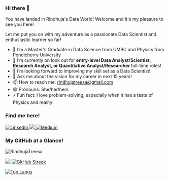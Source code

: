 ### Hi there 👋

You have landed in Rindhuja's Data World! Welcome and it's my pleasure to see you here!

Let me put you on with my adventure as a passionate Data Scientist and enthusiastic learner so far!

- 🌱 I’m a Master's Graduate in Data Science from UMBC and Physics from Pondicherry University
- 🔭 I’m currently on look out for <b>entry-level Data Analyst/Scientist, Research Analyst, or Quantitative Analyst/Researcher </b> full-time roles!
- 🤔 I’m looking forward to improving my skill set as a Data Scientist!
- 💬 Ask me about the vision for my career in next 15 years!
- 📫 How to reach me: [rindhujatreesa@gmail.com](mailto:rindhujatreesa@gmail.com)
- 😄 Pronouns: She/her/hers
- ⚡ Fun fact: I love problem-solving, especially when it has a taste of Physics and reality!

### Find me here!

<a href="https://www.linkedin.com/in/rindhuja-johnson/" target="_blank" >
  <img src="https://img.shields.io/badge/_-0077B5?logo=linkedin&style=social" alt="LinkedIn"> 
</a>
 <a href="https://rindhujatreesa.github.io/" target="_blank">
  <img src="https://img.shields.io/badge/RJ-Dark%20blue?style=plastic&color=blue">
</a>
<a href ="https://medium.com/@rindhuj1" target ="_blank">
  <img src="https://img.shields.io/badge/_-0077B5?style=social&logo=Medium" alt="Medium">
</a>

### My GitHub at a Glance!

<p align="left"> <img src="https://komarev.com/ghpvc/?username=Rindhujatreesa&label=Profile%20views&color=0e75b6&style=flat" alt="RindhujaTreesa" /> </p>

![](https://github-readme-stats.vercel.app/api?username=Rindhujatreesa&show_icons=true&theme=highcontrast&hide_border=true)
<a href="https://git.io/streak-stats"><img src="https://github-readme-streak-stats.herokuapp.com?user=Rindhujatreesa&theme=highcontrast&hide_border=true" alt="GitHub Streak" /></a> </br>

[![Top Langs](https://github-readme-stats.vercel.app/api/top-langs/?username=Rindhujatreesa&theme=highcontrast&hide_progress=true&hide_border=true)](https://github.com/anuraghazra/github-readme-stats)
